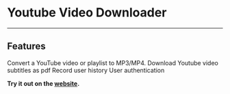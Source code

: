 # Youtube Video Downloader
---
## Features
Convert a YouTube video or playlist to MP3/MP4. 
Download Youtube video subtitles as pdf
Record user history
User authentication

**Try it out on the [website]().**



